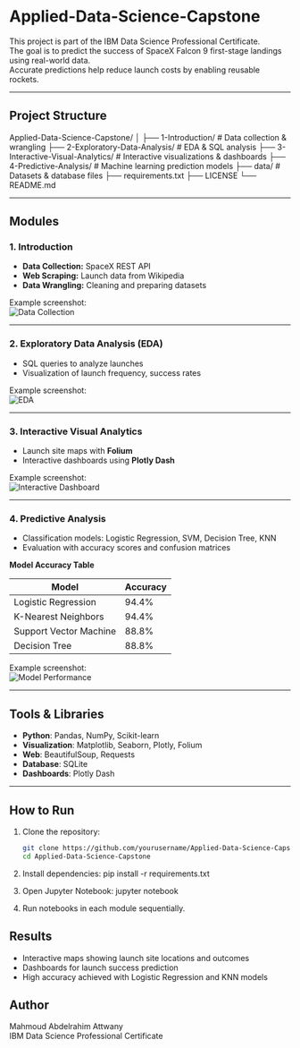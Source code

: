 # Applied-Data-Science-Capstone

This project is part of the IBM Data Science Professional Certificate.  
The goal is to predict the success of SpaceX Falcon 9 first-stage landings using real-world data.  
Accurate predictions help reduce launch costs by enabling reusable rockets.

---

## Project Structure

Applied-Data-Science-Capstone/
│
├── 1-Introduction/ # Data collection & wrangling
├── 2-Exploratory-Data-Analysis/ # EDA & SQL analysis
├── 3-Interactive-Visual-Analytics/ # Interactive visualizations & dashboards
├── 4-Predictive-Analysis/ # Machine learning prediction models
├── data/ # Datasets & database files
├── requirements.txt
├── LICENSE
└── README.md

---

## Modules

### 1. Introduction
- **Data Collection:** SpaceX REST API  
- **Web Scraping:** Launch data from Wikipedia  
- **Data Wrangling:** Cleaning and preparing datasets  

Example screenshot:  
![Data Collection](images/data_collection.png)

---

### 2. Exploratory Data Analysis (EDA)
- SQL queries to analyze launches  
- Visualization of launch frequency, success rates  

Example screenshot:  
![EDA](images/eda_visuals.png)

---

### 3. Interactive Visual Analytics
- Launch site maps with **Folium**  
- Interactive dashboards using **Plotly Dash**  

Example screenshot:  
![Interactive Dashboard](images/interactive_dashboard.png)

---

### 4. Predictive Analysis
- Classification models: Logistic Regression, SVM, Decision Tree, KNN  
- Evaluation with accuracy scores and confusion matrices  

**Model Accuracy Table**

| Model                  | Accuracy |
|------------------------|----------|
| Logistic Regression     | 94.4%    |
| K-Nearest Neighbors      | 94.4%    |
| Support Vector Machine   | 88.8%    |
| Decision Tree            | 88.8%    |

Example screenshot:  
![Model Performance](images/model_performance.png)

---

## Tools & Libraries
- **Python**: Pandas, NumPy, Scikit-learn  
- **Visualization**: Matplotlib, Seaborn, Plotly, Folium  
- **Web**: BeautifulSoup, Requests  
- **Database**: SQLite  
- **Dashboards**: Plotly Dash  

---

## How to Run

1. Clone the repository:
   ```bash
   git clone https://github.com/yourusername/Applied-Data-Science-Capstone.git
   cd Applied-Data-Science-Capstone

2. Install dependencies:
  pip install -r requirements.txt

3. Open Jupyter Notebook:
  jupyter notebook

4. Run notebooks in each module sequentially.

## Results

- Interactive maps showing launch site locations and outcomes  
- Dashboards for launch success prediction  
- High accuracy achieved with Logistic Regression and KNN models  

## Author

Mahmoud Abdelrahim Attwany  
IBM Data Science Professional Certificate  
  
